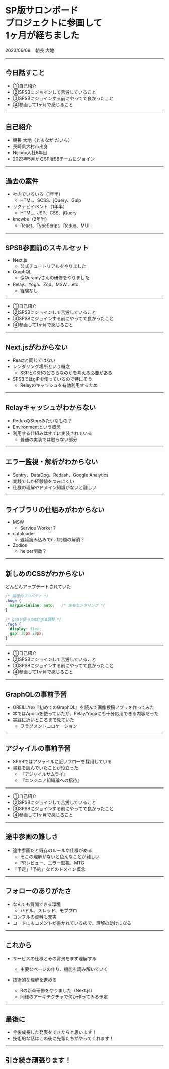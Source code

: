 # SP版サロンボード<br>プロジェクトに参画して<br>1ヶ月が経ちました<!-- .element: style="font-size: 2em" -->


2023/06/09&nbsp;&nbsp;&nbsp;&nbsp;朝長 大地

---

<!-- .element: data-background-image="../../dist/asset/white.png" class="filter" -->

## 今日話すこと<!-- .element: class="text-black" -->

- ①自己紹介<!-- .element: class="text-black none-dot" style="font-size: 0.98em" -->
- ②SPSBにジョインして苦労していること<!-- .element: class="text-black none-dot" style="font-size: 0.98em" -->
- ③SPSBにジョインする前にやってて良かったこと<!-- .element: class="text-black none-dot" style="font-size: 0.98em" -->
- ④参画して1ヶ月で感じること<!-- .element: class="text-black none-dot" style="font-size: 0.98em" -->

---

## 自己紹介

- 朝長 大地（ともなが だいち）
- 長崎県大村市出身
- Nijibox入社6年目
- 2023年5月からSP版SBチームにジョイン

---

## 過去の案件
- 社内でいろいろ（1年半）
  - HTML、SCSS、jQuery、Gulp
- リクナビイベント（1年半）
  - HTML、JSP、CSS、jQuery
- knowbe（2年半）
  - React、TypeScript、Redux、MUI

---

## SPSB参画前のスキルセット
- Next.js
  - 公式チュートリアルをやりました
- GraphQL
  - @Quramyさんの研修をやりました
- Relay、Yoga、Zod、MSW ...etc
  - 経験なし

---

<!-- .element: data-background-image="../../dist/asset/white.png" class="filter" -->

[//]: # (## 今日話すこと<!-- .element: class="text-black" -->)

- ①自己紹介<!-- .element: class="text-black none-dot" style="font-size: 0.98em" -->
- ②SPSBにジョインして苦労していること<!-- .element: class="text-blue none-dot fw" style="font-size: 0.98em" -->
- ③SPSBにジョインする前にやってて良かったこと<!-- .element: class="text-black none-dot" style="font-size: 0.98em" -->
- ④参画して1ヶ月で感じること<!-- .element: class="text-black none-dot" style="font-size: 0.98em" -->

---

## Next.jsがわからない
- Reactと同じではない
- レンダリング場所という概念
  - SSRとCSRのどちらなのかを考える必要がある
- SPSBではgIPを使っているので特にそう
  - Relayのキャッシュを有効利用するため

---

## Relayキャッシュがわからない
- ReduxのStoreみたいなもの？
- Environmentという概念
- 利用する仕組みはすでに実装されている
  - 普通の実装では触らない部分

---

## エラー監視・解析がわからない
- Sentry、DataDog、Redash、Google Analytics
- 実践でしか経験値をつみにくい
- 仕様の理解やドメイン知識がないと難しい

[//]: # (- SSR/CSRどっちのエラー？)

---

## ライブラリの仕組みがわからない<!-- .element: style="font-size: 1.5em" -->
- MSW
  - Service Worker？
- dataloader
  - 遅延読み込みでn+1問題の解消？
- Zodios
  - helper関数？

---

## 新しめのCSSがわからない
どんどんアップデートされていた

```css
/* 論理的プロパティ */
.hoge {
  margin-inline: auto;   /* 左右センタリング */
}

/* gapを使ったmargin調整 */
.fuga {
  display: flex;
  gap: 30px 20px;
}
```

---

<!-- .element: data-background-image="../../dist/asset/white.png" class="filter" -->

[//]: # (## 今日話すこと<!-- .element: class="text-black" -->)

- ①自己紹介<!-- .element: class="text-black none-dot" style="font-size: 0.98em" -->
- ②SPSBにジョインして苦労していること<!-- .element: class="text-black none-dot" style="font-size: 0.98em" -->
- ③SPSBにジョインする前にやってて良かったこと<!-- .element: class="text-blue none-dot fw" style="font-size: 0.98em" -->
- ④参画して1ヶ月で感じること<!-- .element: class="text-black none-dot" style="font-size: 0.98em" -->

---

## GraphQLの事前予習
- OREILLYの『初めてのGraphQL』を読んで画像投稿アプリを作ってみた
- 本ではApolloを使っていたが、Relay/Yogaにも十分応用できる内容だった
- 実践に近いところまで見ていた
  - フラグメントコロケーション

---

## アジャイルの事前予習
- SPSBではアジャイルに近いフローを採用している<!-- .element: style="font-size: 0.98em" -->
- 書籍を読んでいたことが役立った
  - 『アジャイルサムライ』
  - 『エンジニア組織論への招待』<!-- .element: style="font-size: 0.98em" -->

---

<!-- .element: data-background-image="../../dist/asset/white.png" class="filter" -->

[//]: # (## 今日話すこと<!-- .element: class="text-black" -->)

- ①自己紹介<!-- .element: class="text-black none-dot" style="font-size: 0.98em" -->
- ②SPSBにジョインして苦労していること<!-- .element: class="text-black none-dot" style="font-size: 0.98em" -->
- ③SPSBにジョインする前にやってて良かったこと<!-- .element: class="text-black none-dot" style="font-size: 0.98em" -->
- ④参画して1ヶ月で感じること<!-- .element: class="text-blue none-dot fw" style="font-size: 0.98em" -->

---

## 途中参画の難しさ
- 途中参画だと既存のルールや仕様がある
  - そこの理解がないと色んなことが難しい
  - PRレビュー、エラー監視、MTG
- 「予定」「予約」などのドメイン概念

---

## フォローのありがたさ

- なんでも質問できる環境
  - ハドル、スレッド、モブプロ
- コンフルの資料も充実
- コードにもコメントが書かれているので、理解の助けになる

---

## これから

- サービスの仕様とその背景をまず理解する
  - 主要なページの作り、機能を読み解いていく

- 技術的な理解を進める
  - Rの新卒研修をやりました（Next.js）
  - 同様のアーキテクチャで何か作ってみる予定

---

## 最後に

- 今後成長した発表をできたらと思います！
- 技術的な話はこの後に先輩たちがやってくれます！

---

<!-- .element: data-background-image="../../dist/asset/white.png" class="filter" -->

## 引き続き頑張ります！<!-- .element: class="text-black" -->
